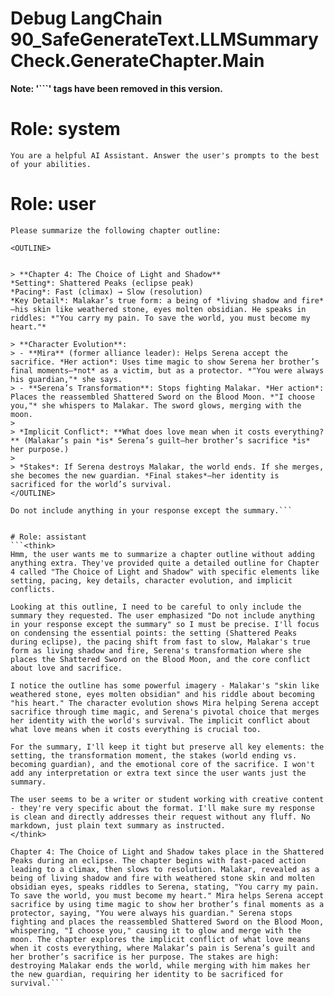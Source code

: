 # Debug LangChain 90_SafeGenerateText.LLMSummaryCheck.GenerateChapter.Main
**Note: '```' tags have been removed in this version.**



# Role: system
```You are a helpful AI Assistant. Answer the user's prompts to the best of your abilities.```


# Role: user
```
Please summarize the following chapter outline:

<OUTLINE>


> **Chapter 4: The Choice of Light and Shadow**  
*Setting*: Shattered Peaks (eclipse peak)  
*Pacing*: Fast (climax) → Slow (resolution)  
*Key Detail*: Malakar’s true form: a being of *living shadow and fire*—his skin like weathered stone, eyes molten obsidian. He speaks in riddles: *"You carry my pain. To save the world, you must become my heart."*  

> **Character Evolution**:  
> - **Mira** (former alliance leader): Helps Serena accept the sacrifice. *Her action*: Uses time magic to show Serena her brother’s final moments—*not* as a victim, but as a protector. *"You were always his guardian,"* she says.  
> - **Serena’s Transformation**: Stops fighting Malakar. *Her action*: Places the reassembled Shattered Sword on the Blood Moon. *"I choose you,"* she whispers to Malakar. The sword glows, merging with the moon.  
>   
> *Implicit Conflict*: **What does love mean when it costs everything?** (Malakar’s pain *is* Serena’s guilt—her brother’s sacrifice *is* her purpose.)  
>   
> *Stakes*: If Serena destroys Malakar, the world ends. If she merges, she becomes the new guardian. *Final stakes*—her identity is sacrificed for the world’s survival.
</OUTLINE>

Do not include anything in your response except the summary.```


# Role: assistant
```<think>
Hmm, the user wants me to summarize a chapter outline without adding anything extra. They've provided quite a detailed outline for Chapter 4 called "The Choice of Light and Shadow" with specific elements like setting, pacing, key details, character evolution, and implicit conflicts.

Looking at this outline, I need to be careful to only include the summary they requested. The user emphasized "Do not include anything in your response except the summary" so I must be precise. I'll focus on condensing the essential points: the setting (Shattered Peaks during eclipse), the pacing shift from fast to slow, Malakar's true form as living shadow and fire, Serena's transformation where she places the Shattered Sword on the Blood Moon, and the core conflict about love and sacrifice.

I notice the outline has some powerful imagery - Malakar's "skin like weathered stone, eyes molten obsidian" and his riddle about becoming "his heart." The character evolution shows Mira helping Serena accept sacrifice through time magic, and Serena's pivotal choice that merges her identity with the world's survival. The implicit conflict about what love means when it costs everything is crucial too.

For the summary, I'll keep it tight but preserve all key elements: the setting, the transformation moment, the stakes (world ending vs. becoming guardian), and the emotional core of the sacrifice. I won't add any interpretation or extra text since the user wants just the summary. 

The user seems to be a writer or student working with creative content - they're very specific about the format. I'll make sure my response is clean and directly addresses their request without any fluff. No markdown, just plain text summary as instructed.
</think>

Chapter 4: The Choice of Light and Shadow takes place in the Shattered Peaks during an eclipse. The chapter begins with fast-paced action leading to a climax, then slows to resolution. Malakar, revealed as a being of living shadow and fire with weathered stone skin and molten obsidian eyes, speaks riddles to Serena, stating, "You carry my pain. To save the world, you must become my heart." Mira helps Serena accept sacrifice by using time magic to show her brother’s final moments as a protector, saying, "You were always his guardian." Serena stops fighting and places the reassembled Shattered Sword on the Blood Moon, whispering, "I choose you," causing it to glow and merge with the moon. The chapter explores the implicit conflict of what love means when it costs everything, where Malakar’s pain is Serena’s guilt and her brother’s sacrifice is her purpose. The stakes are high: destroying Malakar ends the world, while merging with him makes her the new guardian, requiring her identity to be sacrificed for survival.```